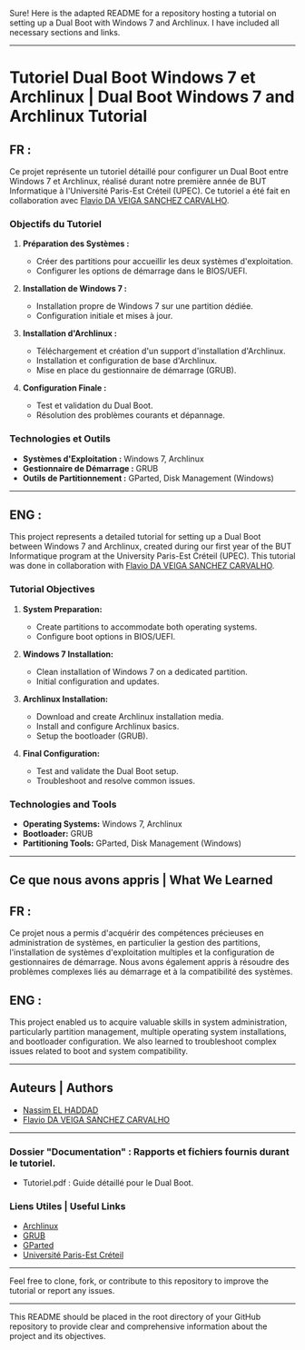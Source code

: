 Sure! Here is the adapted README for a repository hosting a tutorial on setting up a Dual Boot with Windows 7 and Archlinux. I have included all necessary sections and links.

---

# Tutoriel Dual Boot Windows 7 et Archlinux | Dual Boot Windows 7 and Archlinux Tutorial

## FR :

Ce projet représente un tutoriel détaillé pour configurer un Dual Boot entre Windows 7 et Archlinux, réalisé durant notre première année de BUT Informatique à l'Université Paris-Est Créteil (UPEC). Ce tutoriel a été fait en collaboration avec [Flavio DA VEIGA SANCHEZ CARVALHO](https://www.linkedin.com/in/flavio-da-veiga-sanchez-carvalho/).

### Objectifs du Tutoriel

1. **Préparation des Systèmes :**
   - Créer des partitions pour accueillir les deux systèmes d'exploitation.
   - Configurer les options de démarrage dans le BIOS/UEFI.

2. **Installation de Windows 7 :**
   - Installation propre de Windows 7 sur une partition dédiée.
   - Configuration initiale et mises à jour.

3. **Installation d'Archlinux :**
   - Téléchargement et création d'un support d'installation d'Archlinux.
   - Installation et configuration de base d'Archlinux.
   - Mise en place du gestionnaire de démarrage (GRUB).

4. **Configuration Finale :**
   - Test et validation du Dual Boot.
   - Résolution des problèmes courants et dépannage.

### Technologies et Outils

- **Systèmes d'Exploitation :** Windows 7, Archlinux
- **Gestionnaire de Démarrage :** GRUB
- **Outils de Partitionnement :** GParted, Disk Management (Windows)

---

## ENG :

This project represents a detailed tutorial for setting up a Dual Boot between Windows 7 and Archlinux, created during our first year of the BUT Informatique program at the University Paris-Est Créteil (UPEC). This tutorial was done in collaboration with [Flavio DA VEIGA SANCHEZ CARVALHO](https://www.linkedin.com/in/flavio-da-veiga-sanchez-carvalho/).

### Tutorial Objectives

1. **System Preparation:**
   - Create partitions to accommodate both operating systems.
   - Configure boot options in BIOS/UEFI.

2. **Windows 7 Installation:**
   - Clean installation of Windows 7 on a dedicated partition.
   - Initial configuration and updates.

3. **Archlinux Installation:**
   - Download and create Archlinux installation media.
   - Install and configure Archlinux basics.
   - Setup the bootloader (GRUB).

4. **Final Configuration:**
   - Test and validate the Dual Boot setup.
   - Troubleshoot and resolve common issues.

### Technologies and Tools

- **Operating Systems:** Windows 7, Archlinux
- **Bootloader:** GRUB
- **Partitioning Tools:** GParted, Disk Management (Windows)

---

## Ce que nous avons appris | What We Learned

## FR :

Ce projet nous a permis d'acquérir des compétences précieuses en administration de systèmes, en particulier la gestion des partitions, l'installation de systèmes d'exploitation multiples et la configuration de gestionnaires de démarrage. Nous avons également appris à résoudre des problèmes complexes liés au démarrage et à la compatibilité des systèmes.

## ENG :

This project enabled us to acquire valuable skills in system administration, particularly partition management, multiple operating system installations, and bootloader configuration. We also learned to troubleshoot complex issues related to boot and system compatibility.

---

## Auteurs | Authors

- [Nassim EL HADDAD](https://github.com/YourGitHubProfile)
- [Flavio DA VEIGA SANCHEZ CARVALHO](https://www.linkedin.com/in/flavio-da-veiga-sanchez-carvalho/)

---

### Dossier "Documentation" : Rapports et fichiers fournis durant le tutoriel.

- Tutoriel.pdf : Guide détaillé pour le Dual Boot.

### Liens Utiles | Useful Links

- [Archlinux](https://archlinux.org/)
- [GRUB](https://www.gnu.org/software/grub/)
- [GParted](https://gparted.org/)
- [Université Paris-Est Créteil](https://www.u-pec.fr/)

---

Feel free to clone, fork, or contribute to this repository to improve the tutorial or report any issues.

---

This README should be placed in the root directory of your GitHub repository to provide clear and comprehensive information about the project and its objectives.
